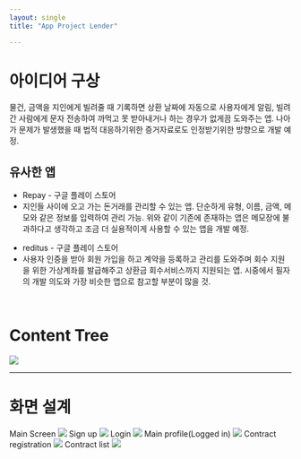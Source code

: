 ```yaml
---
layout: single
title: "App Project Lender"

---
```


<h1> 아이디어 구상 </h1>

물건, 금액을 지인에게 빌려줄 때 기록하면 상환 날짜에 자동으로 사용자에게 알림, 빌려간 사람에게 문자 전송하여 까먹고 못 받아내거나 하는 경우가 없게끔 도와주는 앱.
나아가 문제가 발생했을 때 법적 대응하기위한 증거자료로도 인정받기위한 방향으로 개발 예정.
<br />
## 유사한 앱
  - Repay - 구글 플레이 스토어
  - 지인들 사이에 오고 가는 돈거래를 관리할 수 있는 앱. 단순하게 유형, 이름, 금액, 메모와 같은 정보를 입력하여 관리 가능. 위와 같이 기존에 존재하는 앱은 메모장에 불과하다고 생각하고 조금 더 실용적이게 사용할 수 있는 앱을 개발 예정.
  + reditus - 구글 플레이 스토어
  + 사용자 인증을 받아 회원 가입을 하고 계약을 등록하고 관리를 도와주며 회수 지원을 위한 가상계좌를 발급해주고 상환금 회수서비스까지 지원되는 앱. 시중에서 필자의 개발 의도와 가장 비슷한 앱으로 참고할 부분이 많을 것.
<br>
<h1> Content Tree </h1>
<img src="https://user-images.githubusercontent.com/96991512/158811191-96266631-906c-4d46-9461-1d2eaef2f40d.jpg" />
<hr />
<h1> 화면 설계 </h1>
Main Screen
<img src="https://user-images.githubusercontent.com/96991512/161035509-3d425453-ec74-49c6-9562-10bd5c83e6e0.png"> 
Sign up 
<img src="https://user-images.githubusercontent.com/96991512/161035752-659f1d0a-fd80-4ea7-be00-9fbdff17bfd2.png">
Login
<img src="https://user-images.githubusercontent.com/96991512/161035617-ce630efb-fa27-4963-a867-fb002a899819.png">
Main profile(Logged in)
<img src="https://user-images.githubusercontent.com/96991512/161035755-35ecf59d-2e44-414b-99c8-7167854fefc9.png">
Contract registration
<img src ="https://user-images.githubusercontent.com/96991512/161035694-293a8ee2-0a2e-403e-b998-5679422a4edd.png">
Contract list
<img src="https://user-images.githubusercontent.com/96991512/161035757-9394a46a-f3e2-494f-a1e5-a5552b71432d.png">